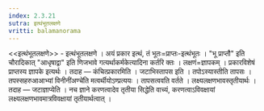 ```yaml
---
index: 2.3.21
sutra: इत्थंभूतलक्षणे
vritti: balamanorama
---
```


<<इत्थंभूतलक्षणे>> - इत्थंभूतलक्षणे । अयं प्रकार इत्थं, तं भूतः=प्राप्तः-इत्थंभूतः । "भू प्राप्तौ" इति चौरादिकात् "आधृषाद्वा" इति णिजभावे गत्यर्थाकर्मकेत्यादिना कर्तरि क्तः । लक्षणं=ज्ञापकम् । प्रकारविशेषं प्राप्तस्य ज्ञापके इत्यर्थः । तदाह — कंचित्प्रकारमिति । जटाभिस्तापस इति । तपोऽस्यास्तीति तापसः ।तपस्सहरुआआभ्यां विनीनी॑अण्चे॑ति मत्वर्थीयोऽण्प्रत्ययः । तापसत्ववति वर्तते । लक्ष्यलक्षणभावस्तृतीयार्थः । तदाह — जटाज्ञाप्येति । नच ज्ञाने करणत्वादेव तृतीया सिद्धेति वाच्यं, करणत्वाऽविवक्षायां लक्ष्यलक्षणभावमात्रविवक्षायां तृतीयार्थत्वात् ।